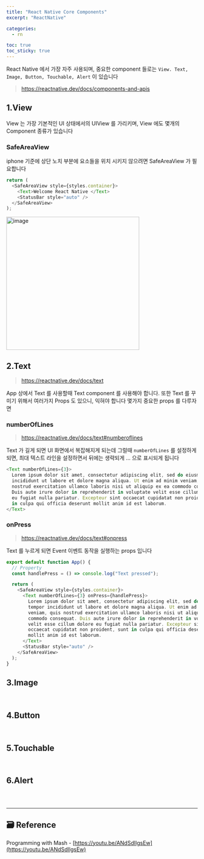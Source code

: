 ```yaml
---
title: "React Native Core Components"
excerpt: "ReactNative"

categories:
  - rn

toc: true
toc_sticky: true
---
```


React Native 에서 가장 자주 사용되며, 중요한 component 들로는 `View. Text, Image, Button, Touchable, Alert` 이 있습니다

> https://reactnative.dev/docs/components-and-apis

## 1.View

View 는 가장 기본적인 UI 상태에서의 UIView 를 가리키며, View 에도 몇개의 Component 종류가 있습니다

### SafeAreaView

iphone 기준에 상단 노치 부분에 요소들을 위치 시키지 않으려면 SafeAreaView 가 필요합니다

```js
return (
  <SafeAreaView style={styles.container}>
    <Text>Welcome React Native </Text>
    <StatusBar style="auto" />
  </SafeAreaView>
);
```

<img height="350" alt="image" src="https://user-images.githubusercontent.com/28912774/179616151-1de3401f-f44d-4b7a-a0d9-393afced655d.png">

## 2.Text

> https://reactnative.dev/docs/text

App 상에서 Text 를 사용할때 Text component 를 사용해야 합니다. 또한 Text 를 꾸미기 위해서 여러가지 Props 도 있으니, 익혀야 합니다
몇가지 중요한 props 를 다루자면

### numberOfLines

> https://reactnative.dev/docs/text#numberoflines

Text 가 길게 되면 UI 화면에서 복잡해지게 되는데 그럴때 `numberOfLines` 를 설정하게 되면, 최대 텍스트 라인을 설정하면서 뒤에는 생략되게 ... 으로 표시되게 됩니다

```js
<Text numberOfLines={3}>
  Lorem ipsum dolor sit amet, consectetur adipiscing elit, sed do eiusmod tempor
  incididunt ut labore et dolore magna aliqua. Ut enim ad minim veniam, quis
  nostrud exercitation ullamco laboris nisi ut aliquip ex ea commodo consequat.
  Duis aute irure dolor in reprehenderit in voluptate velit esse cillum dolore
  eu fugiat nulla pariatur. Excepteur sint occaecat cupidatat non proident, sunt
  in culpa qui officia deserunt mollit anim id est laborum.
</Text>
```

### onPress

> https://reactnative.dev/docs/text#onpress

Text 를 누르게 되면 Event 이벤트 동작을 실행하는 props 입니다

```js
export default function App() {
  // Property
  const handlePress = () => console.log("Text pressed");

  return (
    <SafeAreaView style={styles.container}>
      <Text numberOfLines={3} onPress={handlePress}>
        Lorem ipsum dolor sit amet, consectetur adipiscing elit, sed do eiusmod
        tempor incididunt ut labore et dolore magna aliqua. Ut enim ad minim
        veniam, quis nostrud exercitation ullamco laboris nisi ut aliquip ex ea
        commodo consequat. Duis aute irure dolor in reprehenderit in voluptate
        velit esse cillum dolore eu fugiat nulla pariatur. Excepteur sint
        occaecat cupidatat non proident, sunt in culpa qui officia deserunt
        mollit anim id est laborum.
      </Text>
      <StatusBar style="auto" />
    </SafeAreaView>
  );
}
```

## 3.Image

```js

```

```js

```

## 4.Button

```js

```

```js

```

## 5.Touchable

```js

```

```js

```

## 6.Alert

```js

```

```js

```

```js

```

<!-- <p align="center">
  <img height="350"  alt="스크린샷" src="">
</p> -->

<!-- README 한 줄에 여러 screenshoot 놓기 예제 -->
<!-- <p>
   <img height="350" alt="스크린샷" src="">
   <img height="350" alt="스크린샷" src="">
   <img height="350" alt="스크린샷" src="">
</p> -->

---

<!-- 🔶 🔷 📌 🔑 👉 -->

## 🗃 Reference

Programming with Mash - [https://youtu.be/ANdSdIlgsEw](https://youtu.be/ANdSdIlgsEw)
